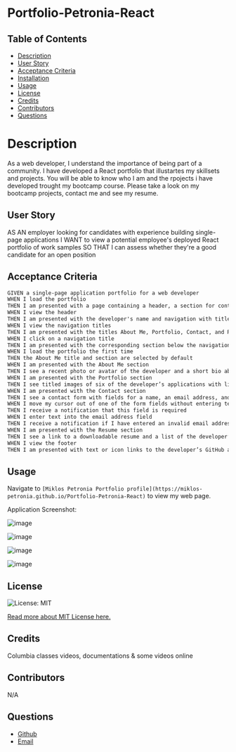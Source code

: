 # Portfolio-Petronia-React

## Table of Contents
* [Description](#Description)
* [User Story](#User-Story)
* [Acceptance Criteria](#Acceptance-Criteria)
* [Installation](#installation)
* [Usage](#usage)
* [License](#license)
* [Credits](#credits)
* [Contributors](#contributors)
* [Questions](#bugreport)

# Description
As a web developer, I understand the importance of being part of a community. I have developed a React portfolio that illustartes my skillsets and projects. You will be able to know who I am and the rpojects i have developed trought my bootcamp course. Please take a look on my bootcamp projects, contact me and see my resume.

## User Story
AS AN employer looking for candidates with experience building single-page applications
I WANT to view a potential employee's deployed React portfolio of work samples
SO THAT I can assess whether they're a good candidate for an open position

## Acceptance Criteria

```md
GIVEN a single-page application portfolio for a web developer
WHEN I load the portfolio
THEN I am presented with a page containing a header, a section for content, and a footer
WHEN I view the header
THEN I am presented with the developer's name and navigation with titles corresponding to different sections of the portfolio
WHEN I view the navigation titles
THEN I am presented with the titles About Me, Portfolio, Contact, and Resume, and the title corresponding to the current section is highlighted
WHEN I click on a navigation title
THEN I am presented with the corresponding section below the navigation without the page reloading and that title is highlighted
WHEN I load the portfolio the first time
THEN the About Me title and section are selected by default
WHEN I am presented with the About Me section
THEN I see a recent photo or avatar of the developer and a short bio about them
WHEN I am presented with the Portfolio section
THEN I see titled images of six of the developer’s applications with links to both the deployed applications and the corresponding GitHub repositories
WHEN I am presented with the Contact section
THEN I see a contact form with fields for a name, an email address, and a message
WHEN I move my cursor out of one of the form fields without entering text
THEN I receive a notification that this field is required
WHEN I enter text into the email address field
THEN I receive a notification if I have entered an invalid email address
WHEN I am presented with the Resume section
THEN I see a link to a downloadable resume and a list of the developer’s proficiencies
WHEN I view the footer
THEN I am presented with text or icon links to the developer’s GitHub and LinkedIn profiles, and their profile on a third platform (Stack Overflow, Twitter)
```


## Usage

Navigate to `[Miklos Petronia Portfolio profile](https://miklos-petronia.github.io/Portfolio-Petronia-React)` to view my web page.


Application Screenshot:

![image](https://user-images.githubusercontent.com/113649566/224654017-33a69c83-06dc-4e75-b492-ef5bd9c6e20b.png)


![image](https://user-images.githubusercontent.com/113649566/224653872-9fcf7e04-1385-4e17-9a16-fca3a5201421.png)

![image](https://user-images.githubusercontent.com/113649566/224654283-8bce4b6a-b6ec-4b13-b3d6-fc56a3baaa2a.png)

![image](https://user-images.githubusercontent.com/113649566/224654404-83be2d82-0cca-4d65-92fa-5543f81905d8.png)


## License 
![License: MIT](https://img.shields.io/badge/License-MIT-yellow.svg) 

[Read more about MIT License here.](https://opensource.org/licenses/MIT)

## Credits
Columbia classes videos, documentations & some videos online

## Contributors
N/A

## Questions
- [Github](https://github.com/miklos-petronia)
- [Email](mailto:miklos.petronia@hotmail.com)
